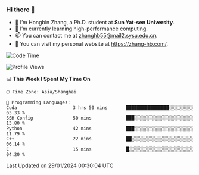 ### Hi there 👋

- 🔭 I’m Hongbin Zhang, a Ph.D. student at **Sun Yat-sen University**.
- 🌱 I’m currently learning high-performance computing.
- 📫 You can contact me at zhanghb55@mail2.sysu.edu.cn.
- 👀 You can visit my personal website at https://zhang-hb.com/.

<!--START_SECTION:waka-->
![Code Time](http://img.shields.io/badge/Code%20Time-301%20hrs%2052%20mins-blue)

![Profile Views](http://img.shields.io/badge/Profile%20Views-0-blue)

📊 **This Week I Spent My Time On** 

```text
🕑︎ Time Zone: Asia/Shanghai

💬 Programming Languages: 
Cuda                     3 hrs 50 mins       ████████████████░░░░░░░░░   63.33 % 
SSH Config               50 mins             ███░░░░░░░░░░░░░░░░░░░░░░   13.80 % 
Python                   42 mins             ███░░░░░░░░░░░░░░░░░░░░░░   11.79 % 
C++                      22 mins             ██░░░░░░░░░░░░░░░░░░░░░░░   06.14 % 
C                        15 mins             █░░░░░░░░░░░░░░░░░░░░░░░░   04.20 % 
```


 Last Updated on 29/01/2024 00:30:04 UTC
<!--END_SECTION:waka-->
